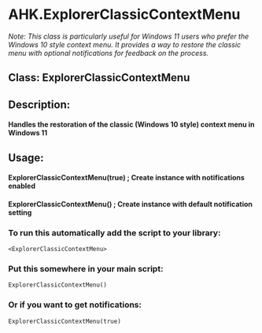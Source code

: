 # AHK.ExplorerClassicContextMenu

_Note: This class is particularly useful for Windows 11 users who prefer the 
Windows 10 style context menu. It provides a way to restore the classic menu 
with optional notifications for feedback on the process._

## Class: ExplorerClassicContextMenu
## Description:
#### 	Handles the restoration of the classic (Windows 10 style) context menu in Windows 11
## Usage:
#### 	ExplorerClassicContextMenu(true)  	; Create instance with notifications enabled
####	ExplorerClassicContextMenu()      	; Create instance with default notification setting


### To run this automatically add the script to your library:

```
<ExplorerClassicContextMenu>
```

### Put this somewhere in your main script:

```
ExplorerClassicContextMenu()
```

### Or if you want to get notifications:

```
ExplorerClassicContextMenu(true)
```
